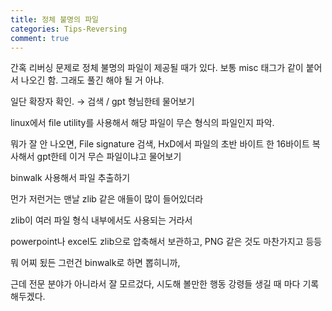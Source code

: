 ```yaml
---
title: 정체 불명의 파일
categories: Tips-Reversing
comment: true
---
```


간혹 리버싱 문제로 정체 불명의 파일이 제공될 때가 있다. 보통 misc 태그가 같이 붙어서 나오긴 함. 그래도 풀긴 해야 될 거 아냐.

일단 확장자 확인. → 검색 / gpt 형님한테 물어보기

linux에서 file utility를 사용해서 해당 파일이 무슨 형식의 파일인지 파악.

뭐가 잘 안 나오면, File signature 검색, HxD에서 파일의 초반 바이트 한 16바이트 복사해서 gpt한테 이거 무슨 파일이냐고 물어보기

binwalk 사용해서 파일 추출하기

먼가 저런거는 맨날 zlib 같은 애들이 많이 들어있더라

zlib이 여러 파일 형식 내부에서도 사용되는 거라서

powerpoint나 excel도 zlib으로 압축해서 보관하고, PNG 같은 것도 마찬가지고 등등

뭐 어찌 됬든 그런건 binwalk로 하면 뽑히니까,

근데 전문 분야가 아니라서 잘 모르겄다, 시도해 볼만한 행동 강령들 생길 때 마다 기록해두겠다.